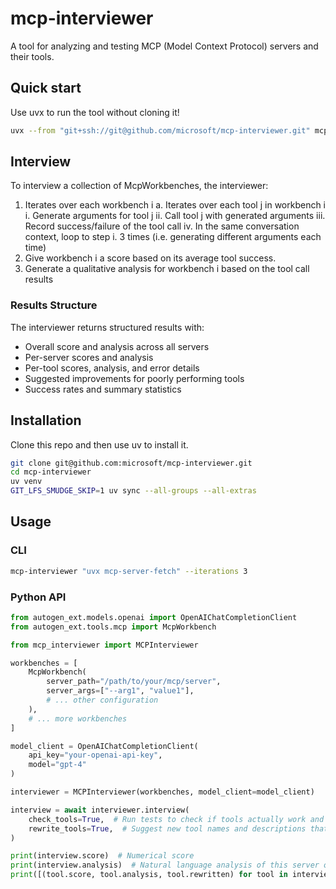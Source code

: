 # mcp-interviewer

A tool for analyzing and testing MCP (Model Context Protocol) servers and their tools.

## Quick start

Use uvx to run the tool without cloning it!

```bash
uvx --from "git+ssh://git@github.com/microsoft/mcp-interviewer.git" mcp-interviewer "uvx mcp-server-fetch" --iterations 3
```

## Interview

To interview a collection of McpWorkbenches, the interviewer:

1. Iterates over each workbench i
    a. Iterates over each tool j in workbench i
        i. Generate arguments for tool j
        ii. Call tool j with generated arguments
        iii. Record success/failure of the tool call
        iv. In the same conversation context, loop to step i. 3 times (i.e. generating different arguments each time)
2. Give workbench i a score based on its average tool success.
3. Generate a qualitative analysis for workbench i based on the tool call results


### Results Structure

The interviewer returns structured results with:

- Overall score and analysis across all servers
- Per-server scores and analysis
- Per-tool scores, analysis, and error details
- Suggested improvements for poorly performing tools
- Success rates and summary statistics


## Installation

Clone this repo and then use uv to install it.

```bash
git clone git@github.com:microsoft/mcp-interviewer.git
cd mcp-interviewer
uv venv
GIT_LFS_SMUDGE_SKIP=1 uv sync --all-groups --all-extras
```

## Usage

### CLI

```bash
mcp-interviewer "uvx mcp-server-fetch" --iterations 3
```

### Python API

```python
from autogen_ext.models.openai import OpenAIChatCompletionClient
from autogen_ext.tools.mcp import McpWorkbench

from mcp_interviewer import MCPInterviewer

workbenches = [
    McpWorkbench(
        server_path="/path/to/your/mcp/server",
        server_args=["--arg1", "value1"],
        # ... other configuration
    ),
    # ... more workbenches
]

model_client = OpenAIChatCompletionClient(
    api_key="your-openai-api-key",
    model="gpt-4"
)

interviewer = MCPInterviewer(workbenches, model_client=model_client)

interview = await interviewer.interview(
    check_tools=True,  # Run tests to check if tools actually work and in what cases
    rewrite_tools=True,  # Suggest new tool names and descriptions that match real tool behavior
)

print(interview.score)  # Numerical score
print(interview.analysis)  # Natural language analysis of this server overall
print([(tool.score, tool.analysis, tool.rewritten) for tool in interview.tools])
```

